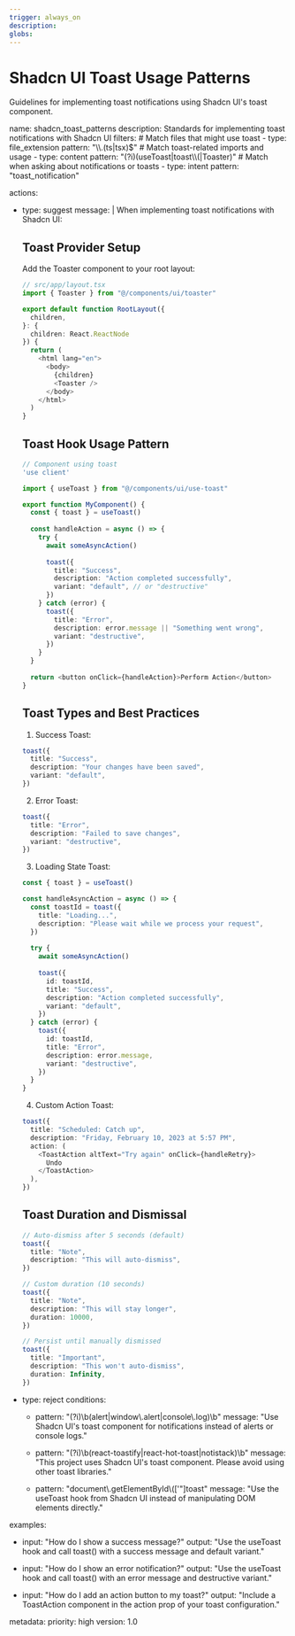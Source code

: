 ```yaml
---
trigger: always_on
description: 
globs: 
---
```

# Shadcn UI Toast Usage Patterns

Guidelines for implementing toast notifications using Shadcn UI's toast component.

<rule>
name: shadcn_toast_patterns
description: Standards for implementing toast notifications with Shadcn UI
filters:
  # Match files that might use toast
  - type: file_extension
    pattern: "\\.(ts|tsx)$"
  # Match toast-related imports and usage
  - type: content
    pattern: "(?i)(useToast|toast\\(|Toaster)"
  # Match when asking about notifications or toasts
  - type: intent
    pattern: "toast_notification"

actions:
  - type: suggest
    message: |
      When implementing toast notifications with Shadcn UI:

      ## Toast Provider Setup

      Add the Toaster component to your root layout:

      ```typescript
      // src/app/layout.tsx
      import { Toaster } from "@/components/ui/toaster"

      export default function RootLayout({
        children,
      }: {
        children: React.ReactNode
      }) {
        return (
          <html lang="en">
            <body>
              {children}
              <Toaster />
            </body>
          </html>
        )
      }
      ```

      ## Toast Hook Usage Pattern

      ```typescript
      // Component using toast
      'use client'
      
      import { useToast } from "@/components/ui/use-toast"
      
      export function MyComponent() {
        const { toast } = useToast()
        
        const handleAction = async () => {
          try {
            await someAsyncAction()
            
            toast({
              title: "Success",
              description: "Action completed successfully",
              variant: "default", // or "destructive"
            })
          } catch (error) {
            toast({
              title: "Error",
              description: error.message || "Something went wrong",
              variant: "destructive",
            })
          }
        }
        
        return <button onClick={handleAction}>Perform Action</button>
      }
      ```

      ## Toast Types and Best Practices

      1. Success Toast:
      ```typescript
      toast({
        title: "Success",
        description: "Your changes have been saved",
        variant: "default",
      })
      ```

      2. Error Toast:
      ```typescript
      toast({
        title: "Error",
        description: "Failed to save changes",
        variant: "destructive",
      })
      ```

      3. Loading State Toast:
      ```typescript
      const { toast } = useToast()
      
      const handleAsyncAction = async () => {
        const toastId = toast({
          title: "Loading...",
          description: "Please wait while we process your request",
        })
        
        try {
          await someAsyncAction()
          
          toast({
            id: toastId,
            title: "Success",
            description: "Action completed successfully",
            variant: "default",
          })
        } catch (error) {
          toast({
            id: toastId,
            title: "Error",
            description: error.message,
            variant: "destructive",
          })
        }
      }
      ```

      4. Custom Action Toast:
      ```typescript
      toast({
        title: "Scheduled: Catch up",
        description: "Friday, February 10, 2023 at 5:57 PM",
        action: (
          <ToastAction altText="Try again" onClick={handleRetry}>
            Undo
          </ToastAction>
        ),
      })
      ```

      ## Toast Duration and Dismissal

      ```typescript
      // Auto-dismiss after 5 seconds (default)
      toast({
        title: "Note",
        description: "This will auto-dismiss",
      })

      // Custom duration (10 seconds)
      toast({
        title: "Note",
        description: "This will stay longer",
        duration: 10000,
      })

      // Persist until manually dismissed
      toast({
        title: "Important",
        description: "This won't auto-dismiss",
        duration: Infinity,
      })
      ```

  - type: reject
    conditions:
      - pattern: "(?i)\\b(alert|window\\.alert|console\\.log)\\b"
        message: "Use Shadcn UI's toast component for notifications instead of alerts or console logs."
      
      - pattern: "(?i)\\b(react-toastify|react-hot-toast|notistack)\\b"
        message: "This project uses Shadcn UI's toast component. Please avoid using other toast libraries."
      
      - pattern: "document\\.getElementById\\(['\"]toast"
        message: "Use the useToast hook from Shadcn UI instead of manipulating DOM elements directly."

examples:
  - input: "How do I show a success message?"
    output: "Use the useToast hook and call toast() with a success message and default variant."

  - input: "How do I show an error notification?"
    output: "Use the useToast hook and call toast() with an error message and destructive variant."

  - input: "How do I add an action button to my toast?"
    output: "Include a ToastAction component in the action prop of your toast configuration."

metadata:
  priority: high
  version: 1.0
</rule> 